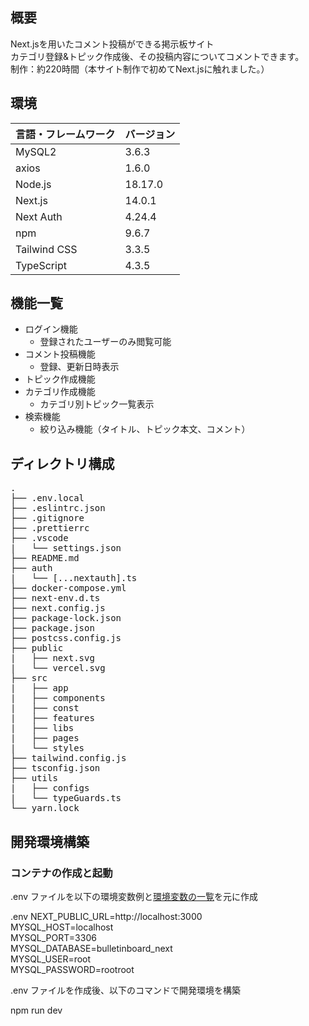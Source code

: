 ## 概要

 Next.jsを用いたコメント投稿ができる掲示板サイト<br >
 カテゴリ登録&トピック作成後、その投稿内容についてコメントできます。<br >
 制作：約220時間（本サイト制作で初めてNext.jsに触れました。）


## 環境

| 言語・フレームワーク  | バージョン |
| --------------------- | ---------- |
| MySQL2                 | 3.6.3        |
| axios                 | 1.6.0        |
| Node.js               | 18.17.0    |
| Next.js                 | 14.0.1     |
| Next Auth                 | 4.24.4     |
| npm             |  9.6.7      |
| Tailwind CSS             |  3.3.5      |
| TypeScript             |  4.3.5      |


## 機能一覧

- ログイン機能
  - 登録されたユーザーのみ閲覧可能
- コメント投稿機能
  - 登録、更新日時表示
- トピック作成機能
- カテゴリ作成機能
  - カテゴリ別トピック一覧表示
- 検索機能
  - 絞り込み機能（タイトル、トピック本文、コメント）


## ディレクトリ構成
<pre>
.
├── .env.local
├── .eslintrc.json
├── .gitignore
├── .prettierrc
├── .vscode
|   └── settings.json
├── README.md
├── auth
|   └── [...nextauth].ts
├── docker-compose.yml
├── next-env.d.ts
├── next.config.js
├── package-lock.json
├── package.json
├── postcss.config.js
├── public
|   ├── next.svg
|   └── vercel.svg
├── src
|   ├── app
|   ├── components
|   ├── const
|   ├── features
|   ├── libs
|   ├── pages
|   └── styles
├── tailwind.config.js
├── tsconfig.json
├── utils
|   ├── configs
|   └── typeGuards.ts
└── yarn.lock
</pre>


## 開発環境構築

### コンテナの作成と起動

 .env ファイルを以下の環境変数例と[環境変数の一覧](#環境変数の一覧)を元に作成

.env
NEXT_PUBLIC_URL=http://localhost:3000<br >
MYSQL_HOST=localhost<br >
MYSQL_PORT=3306<br >
MYSQL_DATABASE=bulletinboard_next<br >
MYSQL_USER=root<br >
MYSQL_PASSWORD=rootroot


.env ファイルを作成後、以下のコマンドで開発環境を構築

npm run dev
